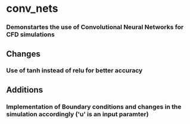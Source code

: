 # conv_nets

### Demonstartes the use of Convolutional Neural Networks for CFD simulations

## Changes
### Use of tanh instead of relu for better accuracy

## Additions
### Implementation of Boundary conditions and changes in the simulation accordingly ('u' is an input paramter)
